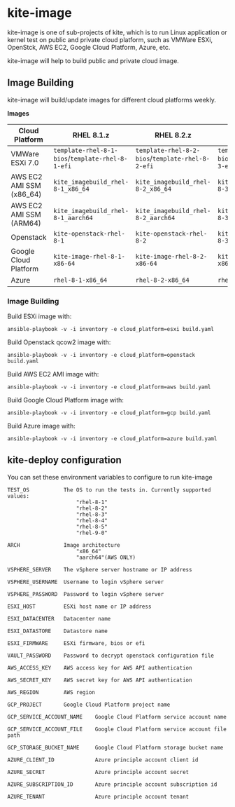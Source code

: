 # kite-image

kite-image is one of sub-projects of kite, which is to run Linux application or kernel test on public and private cloud platform, such as VMWare ESXi, OpenStck, AWS EC2, Google Cloud Platform, Azure, etc.

kite-image will help to build public and private cloud image.

## Image Building

kite-image will build/update images for different cloud platforms weekly.

**Images**

| Cloud Platform | RHEL 8.1.z | RHEL 8.2.z | RHEL 8.3.z | RHEL 8.4.z | RHEL 8.y | RHEL 9.y |
| ---- | ---- | ---- | ---- | ---- | ---- | ---- |
| VMWare ESXi 7.0 |  `template-rhel-8-1-bios`/`template-rhel-8-1-efi` | `template-rhel-8-2-bios`/`template-rhel-8-2-efi` | `template-rhel-8-3-bios`/`template-rhel-8-3-efi` | `template-rhel-8-4-bios`/`template-rhel-8-4-efi` | `template-rhel-8-5-bios`/`template-rhel-8-5-efi` | `template-rhel-9-0-bios`/`template-rhel-9-0-efi` |
| AWS EC2 AMI SSM (x86_64) |  `kite_imagebuild_rhel-8-1_x86_64` | `kite_imagebuild_rhel-8-2_x86_64` | `kite_imagebuild_rhel-8-3_x86_64` | `kite_imagebuild_rhel-8-4_x86_64` | `kite_imagebuild_rhel-8-5_x86_64` | `kite_imagebuild_rhel-9-0_x86_64` |
| AWS EC2 AMI SSM (ARM64) |  `kite_imagebuild_rhel-8-1_aarch64` | `kite_imagebuild_rhel-8-2_aarch64` | `kite_imagebuild_rhel-8-3_aarch64` | `kite_imagebuild_rhel-8-4_aarch64` | `kite_imagebuild_rhel-8-5_aarch64` | `kite_imagebuild_rhel-9-0_aarch64` |
| Openstack |  `kite-openstack-rhel-8-1` | `kite-openstack-rhel-8-2` | `kite-openstack-rhel-8-3` | `kite-openstack-rhel-8-4` | `kite-openstack-rhel-8-5` | `kite-openstack-rhel-9-0` |
| Google Cloud Platform |  `kite-image-rhel-8-1-x86-64` | `kite-image-rhel-8-2-x86-64` | `kite-image-rhel-8-3-x86-64` | `kite-image-rhel-8-4-x86-64` | `kite-image-rhel-8-5-x86-64` | `kite-image-rhel-9-0-x86-64` |
| Azure | `rhel-8-1-x86_64` | `rhel-8-2-x86_64` | `rhel-8-3-x86_64` | `rhel-8-4-x86_64` | `rhel-8-5-x86_64` | `rhel-9-0-x86_64` |


### Image Building

Build ESXi image with:

    ansible-playbook -v -i inventory -e cloud_platform=esxi build.yaml

Build Openstack qcow2 image with:

    ansible-playbook -v -i inventory -e cloud_platform=openstack build.yaml

Build AWS EC2 AMI image with:

    ansible-playbook -v -i inventory -e cloud_platform=aws build.yaml

Build Google Cloud Platform image with:

    ansible-playbook -v -i inventory -e cloud_platform=gcp build.yaml

Build Azure image with:

    ansible-playbook -v -i inventory -e cloud_platform=azure build.yaml

## kite-deploy configuration

You can set these environment variables to configure to run kite-image

    TEST_OS           The OS to run the tests in. Currently supported values:
                          "rhel-8-1"
                          "rhel-8-2"
                          "rhel-8-3"
                          "rhel-8-4"
                          "rhel-8-5"
                          "rhel-9-0"

    ARCH              Image architecture
                          "x86_64"
                          "aarch64"(AWS ONLY)

    VSPHERE_SERVER    The vSphere server hostname or IP address

    VSPHERE_USERNAME  Username to login vSphere server

    VSPHERE_PASSWORD  Password to login vSphere server

    ESXI_HOST         ESXi host name or IP address

    ESXI_DATACENTER   Datacenter name

    ESXI_DATASTORE    Datastore name

    ESXI_FIRMWARE     ESXi firmware, bios or efi

    VAULT_PASSWORD    Password to decrypt openstack configuration file

    AWS_ACCESS_KEY    AWS access key for AWS API authentication

    AWS_SECRET_KEY    AWS secret key for AWS API authentication

    AWS_REGION        AWS region

    GCP_PROJECT       Google Cloud Platform project name

    GCP_SERVICE_ACCOUNT_NAME    Google Cloud Platform service account name

    GCP_SERVICE_ACCOUNT_FILE    Google Cloud Platform service account file path

    GCP_STORAGE_BUCKET_NAME     Google Cloud Platform storage bucket name

    AZURE_CLIENT_ID             Azure principle account client id

    AZURE_SECRET                Azure principle account secret

    AZURE_SUBSCRIPTION_ID       Azure principle account subscription id

    AZURE_TENANT                Azure principle account tenant
